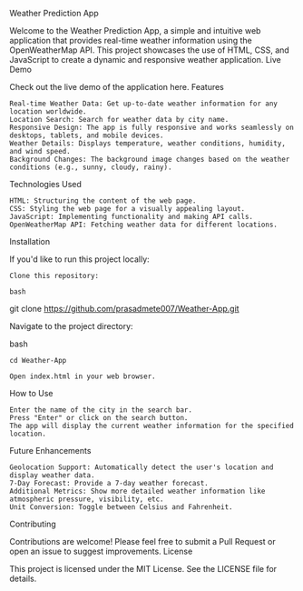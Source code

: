 Weather Prediction App

Welcome to the Weather Prediction App, a simple and intuitive web application that provides real-time weather information using the OpenWeatherMap API. This project showcases the use of HTML, CSS, and JavaScript to create a dynamic and responsive weather application.
Live Demo

Check out the live demo of the application here.
Features

    Real-time Weather Data: Get up-to-date weather information for any location worldwide.
    Location Search: Search for weather data by city name.
    Responsive Design: The app is fully responsive and works seamlessly on desktops, tablets, and mobile devices.
    Weather Details: Displays temperature, weather conditions, humidity, and wind speed.
    Background Changes: The background image changes based on the weather conditions (e.g., sunny, cloudy, rainy).

Technologies Used

    HTML: Structuring the content of the web page.
    CSS: Styling the web page for a visually appealing layout.
    JavaScript: Implementing functionality and making API calls.
    OpenWeatherMap API: Fetching weather data for different locations.

Installation

If you'd like to run this project locally:

    Clone this repository:

    bash

git clone https://github.com/prasadmete007/Weather-App.git

Navigate to the project directory:

bash

    cd Weather-App

    Open index.html in your web browser.

How to Use

    Enter the name of the city in the search bar.
    Press "Enter" or click on the search button.
    The app will display the current weather information for the specified location.

Future Enhancements

    Geolocation Support: Automatically detect the user's location and display weather data.
    7-Day Forecast: Provide a 7-day weather forecast.
    Additional Metrics: Show more detailed weather information like atmospheric pressure, visibility, etc.
    Unit Conversion: Toggle between Celsius and Fahrenheit.

Contributing

Contributions are welcome! Please feel free to submit a Pull Request or open an issue to suggest improvements.
License

This project is licensed under the MIT License. See the LICENSE file for details.
